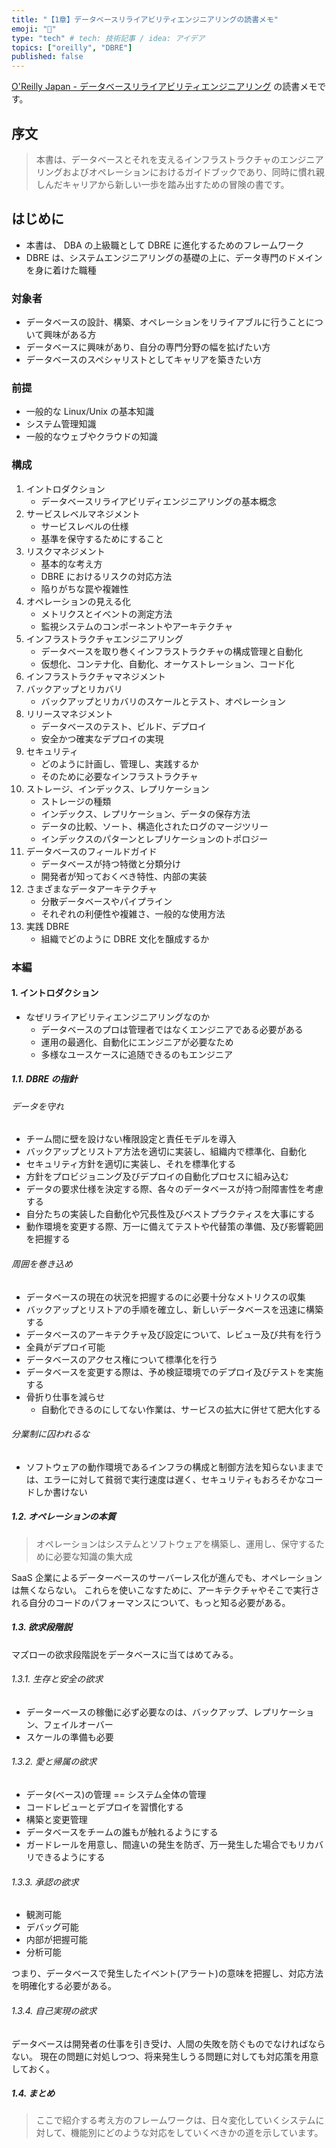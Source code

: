 ```yaml
---
title: "【1章】データベースリライアビリティエンジニアリングの読書メモ"
emoji: "🌊"
type: "tech" # tech: 技術記事 / idea: アイデア
topics: ["oreilly", "DBRE"]
published: false
---
```


[O'Reilly Japan - データベースリライアビリティエンジニアリング](https://www.oreilly.co.jp/books/9784873119403/) の読書メモです。

## 序文

> 本書は、データベースとそれを支えるインフラストラクチャのエンジニアリングおよびオペレーションにおけるガイドブックであり、同時に慣れ親しんだキャリアから新しい一歩を踏み出すための冒険の書です。

## はじめに

- 本書は、 DBA の上級職として DBRE に進化するためのフレームワーク
- DBRE は、システムエンジニアリングの基礎の上に、データ専門のドメインを身に着けた職種

### 対象者

- データベースの設計、構築、オペレーションをリライアブルに行うことについて興味がある方
- データベースに興味があり、自分の専門分野の幅を拡げたい方
- データベースのスペシャリストとしてキャリアを築きたい方

### 前提

- 一般的な Linux/Unix の基本知識
- システム管理知識
- 一般的なウェブやクラウドの知識

### 構成

1. イントロダクション
   - データベースリライアビリディエンジニアリングの基本概念
2. サービスレベルマネジメント
   - サービスレベルの仕様
   - 基準を保守するためにすること
3. リスクマネジメント
   - 基本的な考え方
   - DBRE におけるリスクの対応方法
   - 陥りがちな罠や複雑性
4. オペレーションの見える化
   - メトリクスとイベントの測定方法
   - 監視システムのコンポーネントやアーキテクチャ
5. インフラストラクチャエンジニアリング
   - データベースを取り巻くインフラストラクチャの構成管理と自動化
   - 仮想化、コンテナ化、自動化、オーケストレーション、コード化
6. インフラストラクチャマネジメント
7. バックアップとリカバリ
   - バックアップとリカバリのスケールとテスト、オペレーション
8. リリースマネジメント
   - データベースのテスト、ビルド、デプロイ
   - 安全かつ確実なデプロイの実現
9. セキュリティ
   - どのように計画し、管理し、実践するか
   - そのために必要なインフラストラクチャ
10. ストレージ、インデックス、レプリケーション
    - ストレージの種類
    - インデックス、レプリケーション、データの保存方法
    - データの比較、ソート、構造化されたログのマージツリー
    - インデックスのパターンとレプリケーションのトポロジー
11. データベースのフィールドガイド
    - データベースが持つ特徴と分類分け
    - 開発者が知っておくべき特性、内部の実装
12. さまざまなデータアーキテクチャ
    - 分散データベースやパイプライン
    - それぞれの利便性や複雑さ、一般的な使用方法
13. 実践 DBRE
    - 組織でどのように DBRE 文化を醸成するか

### 本編

#### 1. イントロダクション

- なぜリライアビリティエンジニアリングなのか
  - データベースのプロは管理者ではなくエンジニアである必要がある
  - 運用の最適化、自動化にエンジニアが必要なため
  - 多様なユースケースに追随できるのもエンジニア

##### 1.1. DBRE の指針

###### データを守れ

- チーム間に壁を設けない権限設定と責任モデルを導入
- バックアップとリストア方法を適切に実装し、組織内で標準化、自動化
- セキュリティ方針を適切に実装し、それを標準化する
- 方針をプロビジョニング及びデプロイの自動化プロセスに組み込む
- データの要求仕様を決定する際、各々のデータベースが持つ耐障害性を考慮する
- 自分たちの実装した自動化や冗長性及びベストプラクティスを大事にする
- 動作環境を変更する際、万一に備えてテストや代替策の準備、及び影響範囲を把握する

###### 周囲を巻き込め

- データベースの現在の状況を把握するのに必要十分なメトリクスの収集
- バックアップとリストアの手順を確立し、新しいデータベースを迅速に構築する
- データベースのアーキテクチャ及び設定について、レビュー及び共有を行う
- 全員がデプロイ可能
- データベースのアクセス権について標準化を行う
- データベースを変更する際は、予め検証環境でのデプロイ及びテストを実施する
- 骨折り仕事を減らせ
  - 自動化できるのにしてない作業は、サービスの拡大に併せて肥大化する

###### 分業制に囚われるな

- ソフトウェアの動作環境であるインフラの構成と制御方法を知らないままでは、エラーに対して貧弱で実行速度は遅く、セキュリティもおろそかなコードしか書けない

##### 1.2. オペレーションの本質

> オペレーションはシステムとソフトウェアを構築し、運用し、保守するために必要な知識の集大成

SaaS 企業によるデーターベースのサーバーレス化が進んでも、オペレーションは無くならない。
これらを使いこなすために、アーキテクチャやそこで実行される自分のコードのパフォーマンスについて、もっと知る必要がある。

##### 1.3. 欲求段階説

マズローの欲求段階説をデータベースに当てはめてみる。

###### 1.3.1. 生存と安全の欲求

- データーベースの稼働に必ず必要なのは、バックアップ、レプリケーション、フェイルオーバー
- スケールの準備も必要

###### 1.3.2. 愛と帰属の欲求

- データ(ベース)の管理 == システム全体の管理
- コードレビューとデプロイを習慣化する
- 構築と変更管理
- データベースをチームの誰もが触れるようにする
- ガードレールを用意し、間違いの発生を防ぎ、万一発生した場合でもリカバリできるようにする

###### 1.3.3. 承認の欲求

- 観測可能
- デバッグ可能
- 内部が把握可能
- 分析可能

つまり、データベースで発生したイベント(アラート)の意味を把握し、対応方法を明確化する必要がある。

###### 1.3.4. 自己実現の欲求

データベースは開発者の仕事を引き受け、人間の失敗を防ぐものでなければならない。
現在の問題に対処しつつ、将来発生しうる問題に対しても対応策を用意しておく。

##### 1.4. まとめ

> ここで紹介する考え方のフレームワークは、日々変化していくシステムに対して、機能別にどのような対応をしていくべきかの道を示しています。
